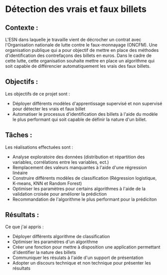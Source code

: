 # Détection des vrais et faux billets

## **Contexte** :
L'ESN dans laquelle je travaille vient de décrocher un contrat avec l'Organisation nationale de lutte contre le faux-monnayage (ONCFM). Une organisation publique qui a pour objectif de mettre en place des méthodes d'identification des contrefaçons des billets en euros. Dans le cadre de cette lutte, cette organisation souhaite mettre en place un algorithme qui soit capable de différencier automatiquement les vrais des faux billets.

## **Objectifs** : 
Les objectifs de ce projet sont :
- Déployer différents modèles d'apprentissage supervisé et non supervisé pour détecter les vrais et faux billet
- Automatiser le processus d'identification des billets à l'aide du modèle le plus performant qui soit capable de définir la nature d'un billet.

## **Tâches** :
Les réalisations effectuées sont : 
- Analyse exploratoire des données (distribution et répartition des variables, corrélations entre les variables, ect.)
- Remplacement des valeurs manquantes à l'aide d'une régression linéaire
- Construire différents modèles de classification (Régression logistique, K-means, KNN et Random Forest)
- Optimiser les paramètres pour certains algorithmes à l'aide de la validation croisée pour améliorer la prédiction
- Recommandation de l'algorithme le plus performant pour la prédiciton

## **Résultats** :
Ce que j'ai appris :
- Déployer différents algorithme de classification
- Optimiser les paramètres d'un algorithme
- Créer une fonction pour mettre à disposition une application permettant d'identifier la nature des billets
- Communiquer les résulats à l'aide d'un support de présentation
- Adopter un discours technique et non technique pour présenter les résultats
